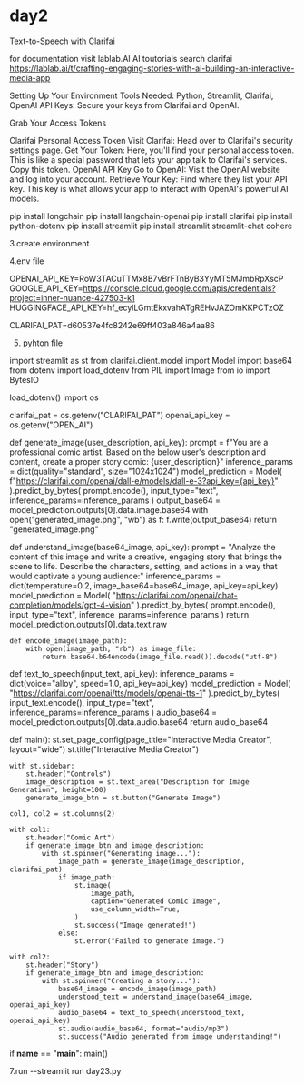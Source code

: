 # day2
Text-to-Speech with Clarifai


for documentation visit lablab.AI
AI toutorials
search
clarifai
https://lablab.ai/t/crafting-engaging-stories-with-ai-building-an-interactive-media-app

Setting Up Your Environment
Tools Needed: Python, Streamlit, Clarifai, OpenAI
API Keys: Secure your keys from Clarifai and OpenAI.


Grab Your Access Tokens

Clarifai Personal Access Token
Visit Clarifai: Head over to Clarifai's security settings page.
Get Your Token: Here, you'll find your personal access token. This is like a special password that lets your app talk to Clarifai's services. Copy this token.
OpenAI API Key
Go to OpenAI: Visit the OpenAI website and log into your account.
Retrieve Your Key: Find where they list your API key. This key is what allows your app to interact with OpenAI's powerful AI models.

pip install longchain
pip install langchain-openai
pip install clarifai
pip install python-dotenv
pip install streamlit
pip install streamlit streamlit-chat cohere

3.create environment

4.env file

OPENAI_API_KEY=RoW3TACuTTMx8B7vBrFTnByB3YyMT5MJmbRpXscP
GOOGLE_API_KEY=https://console.cloud.google.com/apis/credentials?project=inner-nuance-427503-k1
HUGGINGFACE_API_KEY=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
 
CLARIFAI_PAT=d60537e4fc8242e69ff403a846a4aa86

5. pyhton file

import streamlit as st
from clarifai.client.model import Model
import base64
from dotenv import load_dotenv
from PIL import Image
from io import BytesIO

load_dotenv()
import os

clarifai_pat = os.getenv("CLARIFAI_PAT")
openai_api_key = os.getenv("OPEN_AI")

def generate_image(user_description, api_key):
    prompt = f"You are a professional comic artist. Based on the below user's description and content, create a proper story comic: {user_description}"
    inference_params = dict(quality="standard", size="1024x1024")
    model_prediction = Model(
        f"https://clarifai.com/openai/dall-e/models/dall-e-3?api_key={api_key}"
    ).predict_by_bytes(
        prompt.encode(), input_type="text", inference_params=inference_params
    )
    output_base64 = model_prediction.outputs[0].data.image.base64
    with open("generated_image.png", "wb") as f:
        f.write(output_base64)
    return "generated_image.png"

def understand_image(base64_image, api_key):
    prompt = "Analyze the content of this image and write a creative, engaging story that brings the scene to life. Describe the characters, setting, and actions in a way that would captivate a young audience:"
    inference_params = dict(temperature=0.2, image_base64=base64_image, api_key=api_key)
    model_prediction = Model(
        "https://clarifai.com/openai/chat-completion/models/gpt-4-vision"
    ).predict_by_bytes(
        prompt.encode(), input_type="text", inference_params=inference_params
    )
    return model_prediction.outputs[0].data.text.raw

    def encode_image(image_path):
        with open(image_path, "rb") as image_file:
            return base64.b64encode(image_file.read()).decode("utf-8")
    
def text_to_speech(input_text, api_key):
    inference_params = dict(voice="alloy", speed=1.0, api_key=api_key)
    model_prediction = Model(
        "https://clarifai.com/openai/tts/models/openai-tts-1"
    ).predict_by_bytes(
        input_text.encode(), input_type="text", inference_params=inference_params
    )
    audio_base64 = model_prediction.outputs[0].data.audio.base64
    return audio_base64

def main():
    st.set_page_config(page_title="Interactive Media Creator", layout="wide")
    st.title("Interactive Media Creator")

    with st.sidebar:
        st.header("Controls")
        image_description = st.text_area("Description for Image Generation", height=100)
        generate_image_btn = st.button("Generate Image")

    col1, col2 = st.columns(2)

    with col1:
        st.header("Comic Art")
        if generate_image_btn and image_description:
            with st.spinner("Generating image..."):
                image_path = generate_image(image_description, clarifai_pat)
                if image_path:
                    st.image(
                        image_path,
                        caption="Generated Comic Image",
                        use_column_width=True,
                    )
                    st.success("Image generated!")
                else:
                    st.error("Failed to generate image.")

    with col2:
        st.header("Story")
        if generate_image_btn and image_description:
            with st.spinner("Creating a story..."):
                base64_image = encode_image(image_path)
                understood_text = understand_image(base64_image, openai_api_key)
                audio_base64 = text_to_speech(understood_text, openai_api_key)
                st.audio(audio_base64, format="audio/mp3")
                st.success("Audio generated from image understanding!")


if __name__ == "__main__":
    main()

 

7.run --streamlit run day23.py


